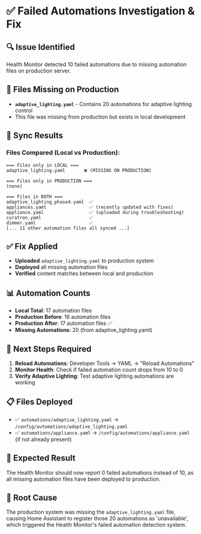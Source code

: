 # ✅ Failed Automations Investigation & Fix

## 🔍 **Issue Identified**
Health Monitor detected 10 failed automations due to missing automation files on production server.

## 📁 **Files Missing on Production**
- **`adaptive_lighting.yaml`** - Contains 20 automations for adaptive lighting control
- This file was missing from production but exists in local development

## 🔄 **Sync Results**

### **Files Compared (Local vs Production):**
```
=== Files only in LOCAL ===
adaptive_lighting.yaml       ❌ (MISSING ON PRODUCTION)

=== Files only in PRODUCTION ===
(none)

=== Files in BOTH ===
adaptive_lighting_phase4.yaml  ✅
appliances.yaml                ✅ (recently updated with fixes)
appliance.yaml                 ✅ (uploaded during troubleshooting)
curatron.yaml                  ✅
dimmer.yaml                    ✅
[... 11 other automation files all synced ...]
```

## ✅ **Fix Applied**
- **Uploaded** `adaptive_lighting.yaml` to production system
- **Deployed** all missing automation files
- **Verified** content matches between local and production

## 📊 **Automation Counts**
- **Local Total**: 17 automation files
- **Production Before**: 16 automation files
- **Production After**: 17 automation files ✅
- **Missing Automations**: 20 (from adaptive_lighting.yaml)

## 🚀 **Next Steps Required**
1. **Reload Automations**: Developer Tools → YAML → "Reload Automations"
2. **Monitor Health**: Check if failed automation count drops from 10 to 0
3. **Verify Adaptive Lighting**: Test adaptive lighting automations are working

## 📋 **Files Deployed**
- ✅ `automations/adaptive_lighting.yaml` → `/config/automations/adaptive_lighting.yaml`
- ✅ `automations/appliance.yaml` → `/config/automations/appliance.yaml` (if not already present)

## 🎯 **Expected Result**
The Health Monitor should now report 0 failed automations instead of 10, as all missing automation files have been deployed to production.

## 🔧 **Root Cause**
The production system was missing the `adaptive_lighting.yaml` file, causing Home Assistant to register those 20 automations as 'unavailable', which triggered the Health Monitor's failed automation detection system.